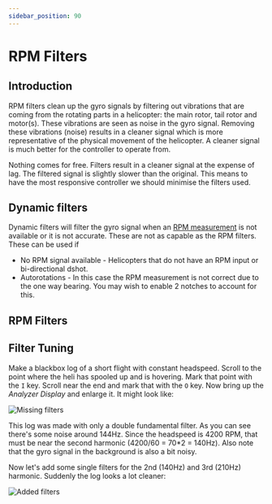 ```yaml
---
sidebar_position: 90
---
```


# RPM Filters

## Introduction

RPM filters clean up the gyro signals by filtering out vibrations that are coming from the rotating parts in a helicopter: the main rotor, tail rotor and motor(s). These vibrations are seen as noise in the gyro signal. Removing these vibrations (noise) results in a cleaner signal which is more representative of the physical movement of the helicopter. A cleaner signal is much better for the controller to operate from.

Nothing comes for free. Filters result in a cleaner signal at the expense of lag. The filtered signal is slightly slower than the original. This means to have the most responsive controller we should minimise the filters used.

## Dynamic filters

Dynamic filters will filter the gyro signal when an [RPM measurement](rpm-measurement.mdx) is not available or it is not accurate. These are not as capable as the RPM filters. These can be used if

* No RPM signal available - Helicopters that do not have an RPM input or bi-directional dshot.
* Autorotations - In this case the RPM measurement is not correct due to the one way bearing. You may wish to enable 2 notches to account for this.

## RPM Filters

## Filter Tuning

Make a blackbox log of a short flight with constant headspeed. Scroll to the point where the heli has spooled up and is hovering. Mark that point with the `I` key. Scroll near the end and mark that with the `O` key. Now bring up the *Analyzer Display* and enlarge it. It might look like:

![Missing filters](./img/rpm-filters-missing.png)

This log was made with only a double fundamental filter. As you can see there's some noise around 144Hz. Since the headspeed is 4200 RPM, that must be near the second harmonic (4200/60 = 70\*2 = 140Hz). Also note that the gyro signal in the background is also a bit noisy.

Now let's add some single filters for the 2nd (140Hz) and 3rd (210Hz) harmonic. Suddenly the log looks a lot cleaner:

![Added filters](./img/rpm-filters-added.png)
